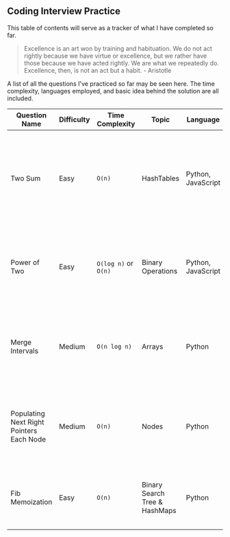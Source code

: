 ## Coding Interview Practice

This table of contents will serve as a tracker of what I have completed so far.

>Excellence is an art won by training and habituation. 
>We do not act rightly because we have virtue or excellence, 
>but we rather have those because we have acted rightly. 
>We are what we repeatedly do. Excellence, then, is not an act but a habit. - Aristotle

A list of all the questions I've practiced so far may be seen here. The time complexity, languages employed, and basic idea behind the solution are all included.

| Question Name | Difficulty | Time Complexity | Topic | Language | Main Idea |
| ------------- | ---------- | --------------- | ----- | -------- | --------- |
| Two Sum | Easy | `O(n)` | HashTables | Python, JavaScript | Use a hash table to store and compare values of an array. This leads to faster time complexity than using a double for loop.
|  Power of Two | Easy | `O(log n)` or `O(n)` | Binary Operations | Python, JavaScript | Binary representation and operations can be used to locate a pattern in powers of two.
| Merge Intervals | Medium| `O(n log n)` | Arrays | Python | Store the values of a 2d array in a single array and compare values, then store values needed in a new array.
| Populating Next Right Pointers Each Node | Medium | `O(n)` | Nodes | Python | Breadth first search using a queue to store values, assign node values to eachother using curr.left or curr.right.
| Fib Memoization | Easy | `O(n)` | Binary Search Tree & HashMaps | Python | We use a hashmap to store and recall values that we already computed.
